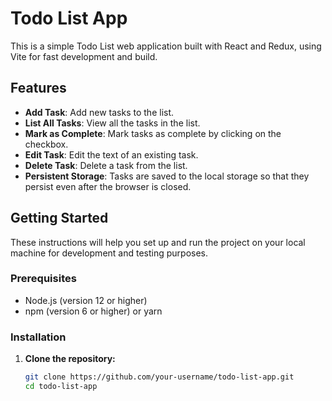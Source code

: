 # Todo List App

This is a simple Todo List web application built with React and Redux, using Vite for fast development and build.

## Features

- **Add Task**: Add new tasks to the list.
- **List All Tasks**: View all the tasks in the list.
- **Mark as Complete**: Mark tasks as complete by clicking on the checkbox.
- **Edit Task**: Edit the text of an existing task.
- **Delete Task**: Delete a task from the list.
- **Persistent Storage**: Tasks are saved to the local storage so that they persist even after the browser is closed.

## Getting Started

These instructions will help you set up and run the project on your local machine for development and testing purposes.

### Prerequisites

- Node.js (version 12 or higher)
- npm (version 6 or higher) or yarn

### Installation

1. **Clone the repository:**

   ```bash
   git clone https://github.com/your-username/todo-list-app.git
   cd todo-list-app
